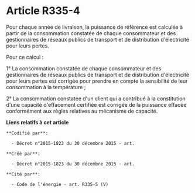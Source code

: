 # Article R335-4

Pour chaque année de livraison, la puissance de référence est calculée à partir de la consommation constatée de chaque
consommateur et des gestionnaires de réseaux publics de transport et de distribution d'électricité pour leurs pertes.

Pour ce calcul :

1° La consommation constatée de chaque consommateur et des gestionnaires de réseaux publics de transport et de distribution
d'électricité pour leurs pertes est corrigée pour prendre en compte la sensibilité de leur consommation à la température ;

2° La consommation constatée d'un client qui a contribué à la constitution d'une capacité d'effacement certifiée est corrigée
de la puissance effacée conformément aux règles relatives au mécanisme de capacité.

**Liens relatifs à cet article**

	**Codifié par**:

	  - Décret n°2015-1823 du 30 décembre 2015 - art.

	**Créé par**:

	  - Décret n°2015-1823 du 30 décembre 2015 - art.

	**Cité par**:

	  - Code de l'énergie - art. R335-5 (V)
